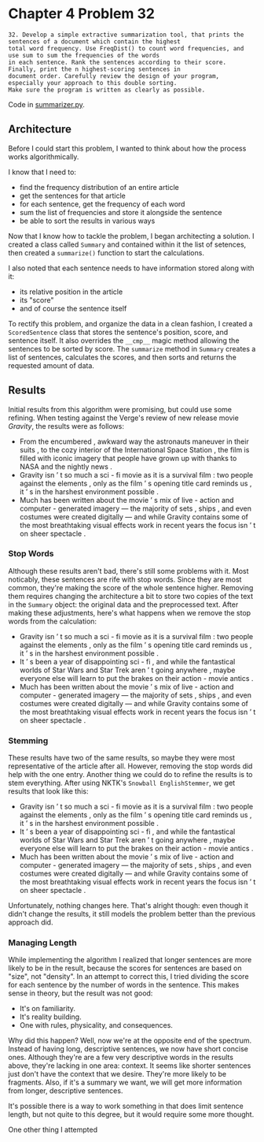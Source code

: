 Chapter 4 Problem 32
====================

```
32. Develop a simple extractive summarization tool, that prints the sentences of a document which contain the highest
total word frequency. Use FreqDist() to count word frequencies, and use sum to sum the frequencies of the words
in each sentence. Rank the sentences according to their score. Finally, print the n highest-scoring sentences in
document order. Carefully review the design of your program, especially your approach to this double sorting.
Make sure the program is written as clearly as possible.
```

Code in [summarizer.py](https://github.com/apotheos/CSC499-NLP/edit/master/ch_4/exercises/summarizer.py).

Architecture
------------

Before I could start this problem, I wanted to think about how the process works algorithmically.

I know that I need to:

* find the frequency distribution of an entire article
* get the sentences for that article
* for each sentence, get the frequency of each word
* sum the list of frequencies and store it alongside the sentence
* be able to sort the results in various ways

Now that I know how to tackle the problem, I began architecting a solution. I created a class called
`Summary` and contained within it the list of setences, then created a `summarize()` function to start
the calculations.

I also noted that each sentence needs to have information stored along with it:

* its relative position in the article
* its "score"
* and of course the sentence itself

To rectify this problem, and organize the data in a clean fashion, I created a `ScoredSentence`
class that stores the sentence's position, score, and sentence itself. It also overrides the
`__cmp__` magic method allowing the sentences to be sorted by score. The `summarize` method
in `Summary` creates a list of sentences, calculates the scores, and then sorts and returns
the requested amount of data.

Results
-------

Initial results from this algorithm were promising, but could use some refining. When testing
against the Verge's review of new release movie *Gravity*, the results were as follows:

* From the encumbered , awkward way the astronauts maneuver in their suits , to the cozy interior of the International Space Station , the film is filled with iconic imagery that people have grown up with thanks to NASA and the nightly news . 
* Gravity isn ’ t so much a sci - fi movie as it is a survival film : two people against the elements , only as the film ’ s opening title card reminds us , it ’ s in the harshest environment possible .
* Much has been written about the movie ’ s mix of live - action and computer - generated imagery — the majority of sets , ships , and even costumes were created digitally — and while Gravity contains some of the most breathtaking visual effects work in recent years the focus isn ’ t on sheer spectacle .

### Stop Words ###

Although these results aren't bad, there's still some problems with it. Most noticably, these sentences are rife
with stop words. Since they are most common, they're making the score of the whole sentence higher. Removing them
requires changing the architecture a bit to store two copies of the text in the `Summary` object: the original
data and the preprocessed text. After making these adjustments, here's what happens when we remove the
stop words from the calculation:

* Gravity isn ’ t so much a sci - fi movie as it is a survival film : two people against the elements , only as the film ’ s opening title card reminds us , it ’ s in the harshest environment possible .
* It ’ s been a year of disappointing sci - fi , and while the fantastical worlds of Star Wars and Star Trek aren ’ t going anywhere , maybe everyone else will learn to put the brakes on their action - movie antics . 
* Much has been written about the movie ’ s mix of live - action and computer - generated imagery — the majority of sets , ships , and even costumes were created digitally — and while Gravity contains some of the most breathtaking visual effects work in recent years the focus isn ’ t on sheer spectacle .

### Stemming ###

These results have two of the same results, so maybe they were most representative of the article after all. However,
removing the stop words did help with the one entry. Another thing we could do to refine the results is to stem
everything. After using NKTK's `Snowball EnglishStemmer`, we get results that look like this:

* Gravity isn ’ t so much a sci - fi movie as it is a survival film : two people against the elements , only as the film ’ s opening title card reminds us , it ’ s in the harshest environment possible .
* It ’ s been a year of disappointing sci - fi , and while the fantastical worlds of Star Wars and Star Trek aren ’ t going anywhere , maybe everyone else will learn to put the brakes on their action - movie antics .
* Much has been written about the movie ’ s mix of live - action and computer - generated imagery — the majority of sets , ships , and even costumes were created digitally — and while Gravity contains some of the most breathtaking visual effects work in recent years the focus isn ’ t on sheer spectacle .

Unfortunately, nothing changes here. That's alright though: even though it didn't change the results, it still models
the problem better than the previous approach did.

### Managing Length ###

While implementing the algorithm I realized that longer sentences are more likely to be in the result, because the
scores for sentences are based on "size", not "density". In an attempt to correct this, I tried dividing the score
for each sentence by the number of words in the sentence. This makes sense in theory, but the result was not good:

* It's on familiarity.
* It's reality building.
* One with rules, physicality, and consequences.

Why did this happen? Well, now we're at the opposite end of the spectrum. Instead of having long, descriptive sentences,
we now have short concise ones. Although they're are a few very descriptive words in the results above, they're lacking
in one area: context. It seems like shorter sentences just don't have the context that we desire. They're more likely
to be fragments. Also, if it's a summary we want, we will get more information from longer, descriptive sentences.

It's possible there is a way to work something in that does limit sentence length, but not quite to this degree, but
it would require some more thought.

One other thing I attempted 

